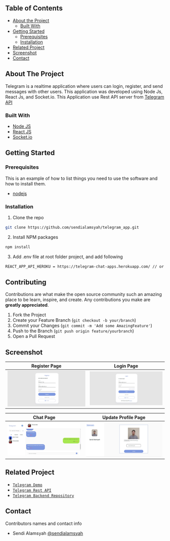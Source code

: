 <!-- TABLE OF CONTENTS -->
## Table of Contents

* [About the Project](#about-the-project)
  * [Built With](#built-with)
* [Getting Started](#getting-started)
  * [Prerequisites](#prerequisites)
  * [Installation](#installation)
* [Related Project](#related-project)
* [Screenshot](#screenshot)
* [Contact](#contact)



<!-- ABOUT THE PROJECT -->
## About The Project


Telegram is a realtime application where users can login, register, and send messages with other users. This application was developed using Node Js, React Js, and Socket.io.
This Application use Rest API server from [Telegram API](https://telegram-chat-apps.herokuapp.com)

### Built With

* [Node JS](https://nodejs.org/en/docs/)
* [React JS](https://reactjs.org/)
* [Socket.io](https://socket.io/)



<!-- GETTING STARTED -->
## Getting Started

### Prerequisites

This is an example of how to list things you need to use the software and how to install them.

* [nodejs](https://nodejs.org/en/download/)

### Installation

1. Clone the repo
```sh
git clone https://github.com/sendialamsyah/telegram_app.git
```
2. Install NPM packages
```sh
npm install
```
3. Add .env file at root folder project, and add following
```sh
REACT_APP_API_HEROKU = https://telegram-chat-apps.herokuapp.com/ // or use your own

```

<!-- CONTRIBUTING -->
## Contributing

Contributions are what make the open source community such an amazing place to be learn, inspire, and create. Any contributions you make are **greatly appreciated**.

1. Fork the Project
2. Create your Feature Branch (`git checkout -b your/branch`)
3. Commit your Changes (`git commit -m 'Add some AmazingFeature'`)
4. Push to the Branch (`git push origin feature/yourbranch`)
5. Open a Pull Request

<!-- SCREENSHOT -->
## Screenshot

| Register Page  | Login Page |
| ------------- | ------------- |
| ![register](/images/register.jpg?raw=true "Register Page") | ![login](/images/login.jpg?raw=true "Login Page") |

| Chat Page | Update Profile Page |
| ------------- | ------------- |
| ![chat](/images/chat.jpg?raw=true "Chat Page") | ![update profile](/images/updateprofile.jpg?raw=true "Update Profile Page") |


<!-- RELATED PROJECT -->
## Related Project
* [`Telegram Demo`](https://telegram-chat-apps.vercel.app/)
* [`Telegram Rest API`](https://telegram-chat-apps.herokuapp.com/)
* [`Telegram Backend Repository`](https://github.com/sendialamsyah/telegram_backend)


<!-- CONTACT -->
## Contact

Contributors names and contact info

* Sendi Alamsyah [@sendialamsyah](https://github.com/sendialamsyah)